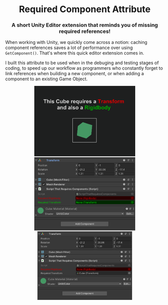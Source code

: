 <div align=center>

# Required Component Attribute

### A short Unity Editor extension that reminds you of missing required references!

</div>

When working with Unity, we quickly come across a notion: caching component references saves a lot of performance over using ` GetComponent() `. That's where this quick editor extension comes in.

I built this attribute to be used when in the debuging and testing stages of coding, to speed up our workflow as programmers who constantly forget to link references when building a new component, or when adding a component to an existing Game Object.

<div align=center>

<img src="pic3.png" alt="pic3" width="320"/> <img src="pic1.png" alt="pic1" width="320"/> <img src="pic2.png" alt="pic2" width="300"/>

</div>
